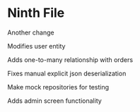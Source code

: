 # Ninth File

Another change

Modifies user entity

Adds one-to-many relationship with orders

Fixes manual explicit json deserialization

Make mock repositories for testing

Adds admin screen functionality
